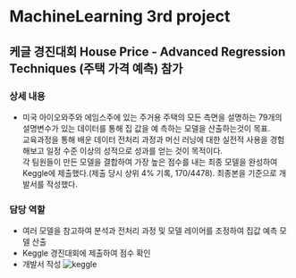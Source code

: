 # MachineLearning 3rd project
## 케글 경진대회 House Price - Advanced Regression Techniques (주택 가격 예측) 참가
### 상세 내용
- 미국 아이오와주와 에임스주에 있는 주거용 주택의 모든 측면을 설명하는 79개의 설명변수가 있는 데이터를 통해 집 값을 예 
 측하는 모델을 산출하는것이 목표. <br>교육과정을 통해 배운 데이터 전처리 과정과 머신 러닝에 대한 실전적 사용을 경험해보고 일정 수준 이상의 성적으로 성과를 얻는 것이 목적이다.<br>
 각 팀원들이 만든 모델을 결합하여 가장 높은 점수를 내는 최종 모델을 완성하여 Keggle에 제출했다.(제출 당시 상위 4% 기록, 170/4478). 최종본을 기준으로 개발서를 작성했다.
### 담당 역할
- 여러 모델을 참고하여 분석과 전처리 과정 및 모델 레이어를 조정하여 집값 예측 모델 산출
- Keggle 경진대회에 제출하여 점수 확인
- 개발서 작성
![keggle](https://user-images.githubusercontent.com/120777172/209629262-2b52f870-c9fd-4a16-8532-359a37a34dad.png)

